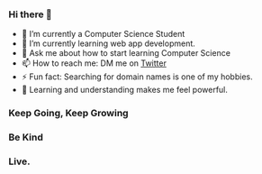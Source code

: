 ### Hi there 👋

<!--
**yuvraajsj18/yuvraajsj18** is a ✨ _special_ ✨ repository because its `README.md` (this file) appears on your GitHub profile.

Here are some ideas to get you started:

- 🔭 I’m currently working on ...
- 🌱 I’m currently learning ...
- 👯 I’m looking to collaborate on ...
- 🤔 I’m looking for help with ...
- 💬 Ask me about ...
- 📫 How to reach me: ...
- 😄 Pronouns: ...
- ⚡ Fun fact: ...
-->

- 🔭 I’m currently a Computer Science Student
- 🌱 I’m currently learning web app development.
- 💬 Ask me about how to start learning Computer Science
- 📫 How to reach me: DM me on [Twitter](twitter.com/yuvraajsj18)
- ⚡ Fun fact: Searching for domain names is one of my hobbies.
- 🔭 Learning and understanding makes me feel powerful.

### Keep Going, Keep Growing
### Be Kind
### Live.
